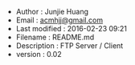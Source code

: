 * Author         : Junjie Huang
* Email          : acmhjj@gmail.com
* Last modified  : 2016-02-23 09:21
* Filename       : README.md
* Description    : FTP Server / Client
* version        : 0.02
